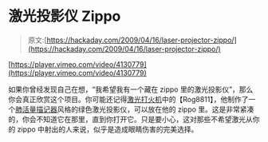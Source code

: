 # 激光投影仪 Zippo

> 原文:[https://hackaday.com/2009/04/16/laser-projector-zippo/](https://hackaday.com/2009/04/16/laser-projector-zippo/)

[https://player.vimeo.com/video/4130779](https://player.vimeo.com/video/4130779)

如果你曾经发现自己在想，“我希望我有一个藏在 zippo 里的激光投影仪”，那么你会真正欣赏这个项目。你可能还记得[激光打火机](http://hackaday.com/2009/02/27/laser-lighter/)中的【Rog8811】，他制作了一个[肺活量描记器](http://en.wikipedia.org/wiki/Spirograph)风格的绿色激光投影仪，可以放在他的 zippo 里。这是非常紧凑的，你会不知道它在那里，直到你打开它。只是要小心，这对那些不希望激光从你的 zippo 中射出的人来说，似乎是造成眼睛伤害的完美选择。